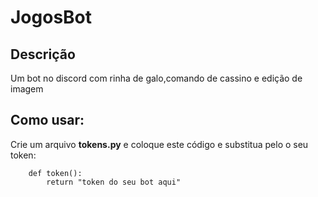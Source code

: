 # JogosBot
## Descrição
Um bot no discord com rinha de galo,comando de cassino e edição de imagem

## Como usar:
Crie um arquivo **tokens.py** e coloque este código e substitua pelo o seu token:
```
    def token():
        return "token do seu bot aqui"
```
